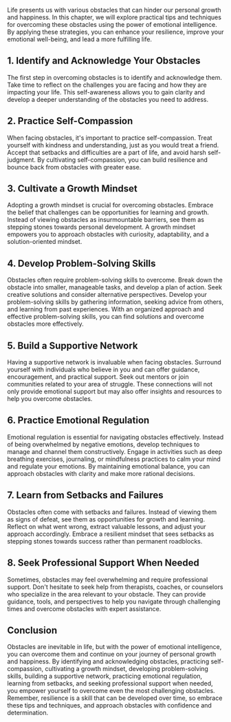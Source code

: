 
Life presents us with various obstacles that can hinder our personal growth and happiness. In this chapter, we will explore practical tips and techniques for overcoming these obstacles using the power of emotional intelligence. By applying these strategies, you can enhance your resilience, improve your emotional well-being, and lead a more fulfilling life.

## 1\. Identify and Acknowledge Your Obstacles

The first step in overcoming obstacles is to identify and acknowledge them. Take time to reflect on the challenges you are facing and how they are impacting your life. This self-awareness allows you to gain clarity and develop a deeper understanding of the obstacles you need to address.

## 2\. Practice Self-Compassion

When facing obstacles, it's important to practice self-compassion. Treat yourself with kindness and understanding, just as you would treat a friend. Accept that setbacks and difficulties are a part of life, and avoid harsh self-judgment. By cultivating self-compassion, you can build resilience and bounce back from obstacles with greater ease.

## 3\. Cultivate a Growth Mindset

Adopting a growth mindset is crucial for overcoming obstacles. Embrace the belief that challenges can be opportunities for learning and growth. Instead of viewing obstacles as insurmountable barriers, see them as stepping stones towards personal development. A growth mindset empowers you to approach obstacles with curiosity, adaptability, and a solution-oriented mindset.

## 4\. Develop Problem-Solving Skills

Obstacles often require problem-solving skills to overcome. Break down the obstacle into smaller, manageable tasks, and develop a plan of action. Seek creative solutions and consider alternative perspectives. Develop your problem-solving skills by gathering information, seeking advice from others, and learning from past experiences. With an organized approach and effective problem-solving skills, you can find solutions and overcome obstacles more effectively.

## 5\. Build a Supportive Network

Having a supportive network is invaluable when facing obstacles. Surround yourself with individuals who believe in you and can offer guidance, encouragement, and practical support. Seek out mentors or join communities related to your area of struggle. These connections will not only provide emotional support but may also offer insights and resources to help you overcome obstacles.

## 6\. Practice Emotional Regulation

Emotional regulation is essential for navigating obstacles effectively. Instead of being overwhelmed by negative emotions, develop techniques to manage and channel them constructively. Engage in activities such as deep breathing exercises, journaling, or mindfulness practices to calm your mind and regulate your emotions. By maintaining emotional balance, you can approach obstacles with clarity and make more rational decisions.

## 7\. Learn from Setbacks and Failures

Obstacles often come with setbacks and failures. Instead of viewing them as signs of defeat, see them as opportunities for growth and learning. Reflect on what went wrong, extract valuable lessons, and adjust your approach accordingly. Embrace a resilient mindset that sees setbacks as stepping stones towards success rather than permanent roadblocks.

## 8\. Seek Professional Support When Needed

Sometimes, obstacles may feel overwhelming and require professional support. Don't hesitate to seek help from therapists, coaches, or counselors who specialize in the area relevant to your obstacle. They can provide guidance, tools, and perspectives to help you navigate through challenging times and overcome obstacles with expert assistance.

## Conclusion

Obstacles are inevitable in life, but with the power of emotional intelligence, you can overcome them and continue on your journey of personal growth and happiness. By identifying and acknowledging obstacles, practicing self-compassion, cultivating a growth mindset, developing problem-solving skills, building a supportive network, practicing emotional regulation, learning from setbacks, and seeking professional support when needed, you empower yourself to overcome even the most challenging obstacles. Remember, resilience is a skill that can be developed over time, so embrace these tips and techniques, and approach obstacles with confidence and determination.
